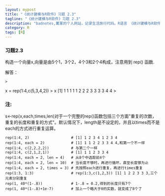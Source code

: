```yaml
---
layout: mypost
title: "《统计建模与R软件》习题 2.3"
tagline: "《统计建模与R软件》习题 2.3"
description: "badnotes,萬軍的个人网站，记录生活旅行代码。R语言 《统计建模与R软件》习题 2.3"
category: R
tags: [R]
---
```



### 习题2.3
构造一个向量x,向量是由5个1，3个2，4个3和2个4构成，注意用到 rep() 函数.

解答：

	>
x = rep(1:4,c(5,3,4,2))
	> x
	 [1] 1 1 1 1 1 2 2 2 3 3 3 3 4 4
	> 

### 注:
s<-rep(x,each,times,len)对于一个完整的rep()函数包括三个方面"重复的次数，重复的长度和重复的方式"。默认情况下，length是不设定的，并且以times而不是each的方式进行重复运算。
	
	rep(1:4, 2)                   # [1] 1 2 3 4 1 2 3 4
	rep(1:4, each = 2)            # [1] 1 1 2 2 3 3 4 4,和第一个不一样
	rep(1:4, c(2,2,2,2))          # 与第二个一样
	rep(1:4, c(2,1,2,1))          # [1] 1 1 2 3 3 4
	rep(1:4, each = 2, len = 4)   # 从8个中选取前4个
	rep(1:4, each = 2, len = 10)  # 当长度不够时，再进行循环，直至长度够为止
	rep(1:4, each = 2, times = 3) # 先按照each进行重复，再进行times重复
	rep(1:3, 1:3)                 # rep(1:3,c(1,2,3)) [1] 1 2 2 3 3 3,三个元素分别重复
	rep(1, 40*(1-.8))             # 1-.8 = 0.2,得到的长度只有7个
	rep(1, 40*(1-.8)+1e-7)        # 加上一个略大于0的实数，就变成了8个了
